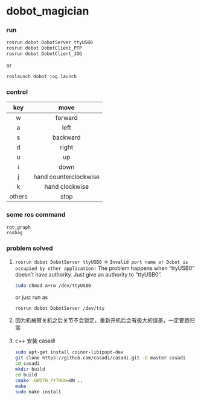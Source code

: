 # dobot_magician

### run
```sh
rosrun dobot DobotServer ttyUSB0
rosrun dobot DobotClient_PTP
rosrun dobot DobotClient_JOG
```
or
```sh
roslaunch dobot jog.launch
```

### control

| key | move |
| :---: | :----: |
|w|forward|
|a|left|
|s|backward|
|d|right|
|u|up|
|i|down|
|j|hand counterclockwise|
|k|hand clockwise|
|others|stop|


### some ros command

```sh
rqt_graph
rosbag
```

### problem solved

1. `rosrun dobot DobotServer ttyUSB0` -> `Invalid port name or Dobot is occupied by other application!`
   The problem happens when “ttyUSB0” doesn’t have authority.
   Just give an authority to “ttyUSB0”.
   ```sh
   sudo chmod a+rw /dev/ttyUSB0
   ```
   or just run as
   ```sh
   rosrun dobot DobotServer /dev/tty
   ```

2. 因为机械臂关机之后关节不会锁定，重新开机后会有极大的误差，一定要跑归零
3. c++ 安装 casadi
   ```sh
   sudo apt-get install coinor-libipopt-dev
   git clone https://github.com/casadi/casadi.git -b master casadi
   cd casadi
   mkdir build
   cd build
   cmake -DWITH_PYTHON=ON ..
   make
   sudo make install
   ```